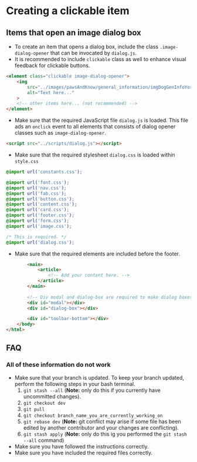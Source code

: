 # Creating a clickable item
## Items that open an image dialog box
- To create an item that opens a dialog box, include the class ```.image-dialog-opener``` that can be
invocated by ```dialog.js```.
- It is recommended to include ```clickable``` class as well to enhance visual feedback for clickable
buttons.
```html
<element class="clickable image-dialog-opener">
    <img
        src="../images/pawsAndKnow/general_information/imgDogGenInfoYorkie.jpg"
        alt="Text here..."
    >
    <!-- other items here... (not recommended) -->
</element>
```
- Make sure that the required JavaScript file ```dialog.js``` is loaded. This file ads an ```onclick``` event to all elements that consists of dialog opener classes such as ```image-dialog-opener```.
```html
<script src="../scripts/dialog.js"></script>
```
- Make sure that the required stylesheet ```dialog.css``` is loaded within ```style.css```
```css
@import url('constants.css');

@import url('font.css');
@import url('nav.css');
@import url('fab.css');
@import url('button.css');
@import url('content.css');
@import url('card.css');
@import url('footer.css');
@import url('form.css');
@import url('image.css');

/* This is required. */
@import url('dialog.css'); 

```

- Make sure that the required elements are included before the footer.
```html
        <main>
            <article>
                <!-- Add your content here. -->
            </article>
        </main>
        
        <!-- Div modal and dialog-box are required to make dialog boxes work. -->
        <div id="modal"></div>
        <div id="dialog-box"></div>

        <div id="toolbar-bottom"></div>
    </body>
</html>
```

## FAQ
### All of these information do not work
- Make sure that your branch is updated. To keep your branch updated, perform the following steps in your bash terminal.
    1. ```git stash --all``` (**Note:** only do this if you currently have uncommitted changes).
    2. ```git checkout dev```
    3. ```git pull```
    4. ```git checkout branch_name_you_are_currently_working_on```
    5. ```git rebase dev``` (**Note:** git conflict may arise if some file has been edited by another contributor and your changes are conflicting).
    6. ```git stash apply``` (**Note:** only do this ig you performed the ```git stash --all``` command)
- Make sure you have followed the instructions correctly.
- Make sure you have included the required files correctly.